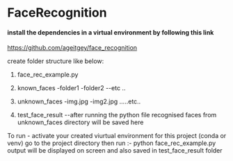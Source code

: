 # FaceRecognition

#### install the dependencies in a virtual environment by following this link
https://github.com/ageitgey/face_recognition

create folder structure like below:

1. face_rec_example.py

2. known_faces
     -folder1
     -folder2
     --etc ..
     
3. unknown_faces
     -img.jpg
     -img2.jpg
     .....etc.. 
     
4. test_face_result
    --after running the python file recognised faces from unknown_faces directory will be saved here
    
To run -
activate your created viurtual environment for this project (conda or venv)
go to the project directory
then run :- python face_rec_example.py
output will be displayed on screen and also saved in test_face_result folder
